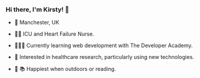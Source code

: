 ### Hi there, I'm Kirsty! 👋


- 📍 Manchester, UK
- 👩🏻‍ ICU and Heart Failure Nurse.
- 👩🏻‍💻 Currently learning web development with The Developer Academy.

- 💉 Interested in healthcare research, particularly using new technologies.

- 🌿 📚 Happiest when outdoors or reading.

